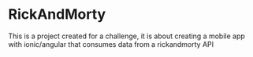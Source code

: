 # RickAndMorty
This is a project created for a challenge, it is about creating a mobile app with ionic/angular that consumes data from a rickandmorty API
